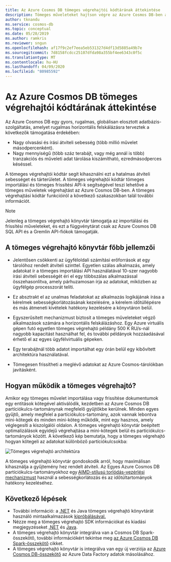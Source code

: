 ```yaml
---
title: Az Azure Cosmos DB tömeges végrehajtói kódtárának áttekintése
description: Tömeges műveleteket hajtson végre az Azure Cosmos DB-ben a tömeges importálás és a tömeges frissítési API-k tömeges importálása és a tömeges végrehajtó könyvtár által kínált tömeges frissítési API-k on keresztül.
author: tknandu
ms.service: cosmos-db
ms.topic: conceptual
ms.date: 05/28/2019
ms.author: ramkris
ms.reviewer: sngun
ms.openlocfilehash: af17f9c2ef7eea5eb531327d4df13d5885a49b7e
ms.sourcegitcommit: 7d8158fcdcc25107dfda98a355bf4ee6343c0f5c
ms.translationtype: MT
ms.contentlocale: hu-HU
ms.lasthandoff: 04/09/2020
ms.locfileid: "80985592"
---
```

# <a name="azure-cosmos-db-bulk-executor-library-overview"></a>Az Azure Cosmos DB tömeges végrehajtói kódtárának áttekintése
 
Az Azure Cosmos DB egy gyors, rugalmas, globálisan elosztott adatbázis-szolgáltatás, amelyet rugalmas horizontális felskálázásra terveztek a következők támogatása érdekében: 

* Nagy olvasási és írási átviteli sebesség (több millió művelet másodpercenként).  
* Nagy mennyiségű (több száz terabájt, vagy még annál is több) tranzakciós és műveleti adat tárolása kiszámítható, ezredmásodperces késéssel.  

A tömeges végrehajtói kódtár segít kihasználni ezt a hatalmas átviteli sebességet és tárterületet. A tömeges végrehajtói kódtár tömeges importálási és tömeges frissítési API-k segítségével teszi lehetővé a tömeges műveletek végrehajtást az Azure Cosmos DB-ben. A tömeges végrehajtási kódtár funkcióiról a következő szakaszokban talál további információt. 

> [!NOTE] 
> Jelenleg a tömeges végrehajtó könyvtár támogatja az importálási és frissítési műveleteket, és ezt a függvénytárat csak az Azure Cosmos DB SQL API és a Gremlin API-fiókok támogatják.
 
## <a name="key-features-of-the-bulk-executor-library"></a>A tömeges végrehajtó könyvtár főbb jellemzői  
 
* Jelentősen csökkenti az ügyféloldali számítási erőforrások at egy tárolóhoz rendelt átviteli szinttel. Egyetlen szálas alkalmazás, amely adatokat ír a tömeges importálási API használatával 10-szer nagyobb írási átviteli sebességét éri el egy többszálas alkalmazással összehasonlítva, amely párhuzamosan írja az adatokat, miközben az ügyfélgép processzorát telíti.  

* Ez absztrakt el az unalmas feladatokat az alkalmazás logikájának írása a kérelmek sebességkorlátozásának kezelésére, a kérelem időtúllépésre és más átmeneti kivételek hatékony kezelésére a könyvtáron belül.  

* Egyszerűsített mechanizmust biztosít a tömeges műveleteket végző alkalmazások számára a horizontális felskálázáshoz. Egy Azure virtuális gépen futó egyetlen tömeges végrehajtó példány 500 K RU/s-nál nagyobb kapacitást használhat fel, és további példányok hozzáadásával érhető el az egyes ügyfélvirtuális gépeken.  
 
* Egy terabájtnál több adatot importálhat egy órán belül egy kibővített architektúra használatával.  

* Tömegesen frissítheti a meglévő adatokat az Azure Cosmos-tárolókban javításként. 
 
## <a name="how-does-the-bulk-executor-operate"></a>Hogyan működik a tömeges végrehajtó? 

Amikor egy tömeges művelet importálása vagy frissítése dokumentumok egy entitások kötegével aktiválódik, kezdetben az Azure Cosmos DB partíciókulcs-tartománynak megfelelő gyűjtőkbe kerülnek. Minden egyes gyűjtő, amely megfelel a partíciókulcs-tartomány, azok vannak lebontva mini-kötegek és minden mini-köteg működik, mint egy hasznos, amely véglegesíti a kiszolgálói oldalon. A tömeges végrehajtó könyvtár beépített optimalizálások egyidejű végrehajtása a mini-kötegek belül és partíciókulcs-tartományok között. A következő kép bemutatja, hogy a tömeges végrehajtó hogyan kötegeli az adatokat különböző partíciókulcsokba:  

![Tömeges végrehajtó architektúra](./media/bulk-executor-overview/bulk-executor-architecture.png)

A tömeges végrehajtó könyvtár gondoskodik arról, hogy maximálisan kihasználja a gyűjtemény hez rendelt átviteli. Az Egyes Azure Cosmos DB partíciókulcs-tartományokhoz egy [AIMD-stílusú torlódás-vezérlési mechanizmust](https://tools.ietf.org/html/rfc5681) használ a sebességkorlátozás és az időtúltartományok hatékony kezeléséhez. 

## <a name="next-steps"></a>Következő lépések 
  
* További információ: a [.NET](bulk-executor-dot-net.md) és Java tömeges végrehajtó könyvtárát használó mintaalkalmazások [kipróbálásával.](bulk-executor-java.md)  
* Nézze meg a tömeges végrehajtó SDK információkat és kiadási megjegyzéseket [.NET](sql-api-sdk-bulk-executor-dot-net.md) és [Java](sql-api-sdk-bulk-executor-java.md).
* A tömeges végrehajtó könyvtár integrálva van a Cosmos DB Spark-összekötő, további információkért tekintse meg [az Azure Cosmos DB Spark-összekötő](spark-connector.md) cikket.  
* A tömeges végrehajtó könyvtár is integrálva van egy új verziója az [Azure Cosmos DB-összekötő](../data-factory/connector-azure-cosmos-db.md) az Azure Data Factory adatok másolásához.
